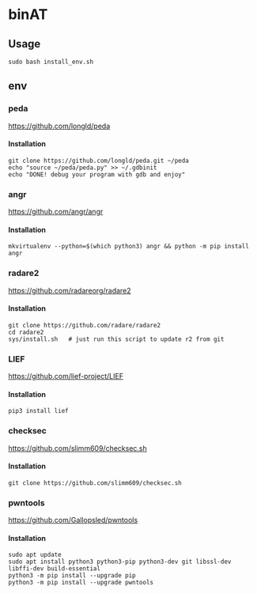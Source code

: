 # binAT

## Usage

```
sudo bash install_env.sh
```

## env

### peda

https://github.com/longld/peda

#### Installation

```
git clone https://github.com/longld/peda.git ~/peda
echo "source ~/peda/peda.py" >> ~/.gdbinit
echo "DONE! debug your program with gdb and enjoy"
```

### angr

https://github.com/angr/angr

#### Installation

```
mkvirtualenv --python=$(which python3) angr && python -m pip install angr
```

### radare2

https://github.com/radareorg/radare2

#### Installation

```
git clone https://github.com/radare/radare2
cd radare2
sys/install.sh   # just run this script to update r2 from git
```
### LIEF

https://github.com/lief-project/LIEF

#### Installation

```
pip3 install lief
```

### checksec

https://github.com/slimm609/checksec.sh

#### Installation

```
git clone https://github.com/slimm609/checksec.sh
```

### pwntools

https://github.com/Gallopsled/pwntools

#### Installation

```
sudo apt update
sudo apt install python3 python3-pip python3-dev git libssl-dev libffi-dev build-essential
python3 -m pip install --upgrade pip
python3 -m pip install --upgrade pwntools
```
